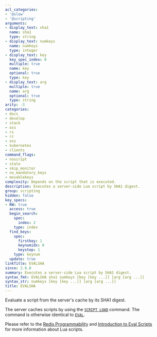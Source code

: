 ```yaml
---
acl_categories:
- '@slow'
- '@scripting'
arguments:
- display_text: sha1
  name: sha1
  type: string
- display_text: numkeys
  name: numkeys
  type: integer
- display_text: key
  key_spec_index: 0
  multiple: true
  name: key
  optional: true
  type: key
- display_text: arg
  multiple: true
  name: arg
  optional: true
  type: string
arity: -3
categories:
- docs
- develop
- stack
- oss
- rs
- rc
- oss
- kubernetes
- clients
command_flags:
- noscript
- stale
- skip_monitor
- no_mandatory_keys
- movablekeys
complexity: Depends on the script that is executed.
description: Executes a server-side Lua script by SHA1 digest.
group: scripting
hidden: false
key_specs:
- RW: true
  access: true
  begin_search:
    spec:
      index: 2
    type: index
  find_keys:
    spec:
      firstkey: 1
      keynumidx: 0
      keystep: 1
    type: keynum
  update: true
linkTitle: EVALSHA
since: 2.6.0
summary: Executes a server-side Lua script by SHA1 digest.
syntax_fmt: EVALSHA sha1 numkeys [key [key ...]] [arg [arg ...]]
syntax_str: numkeys [key [key ...]] [arg [arg ...]]
title: EVALSHA
---
```

Evaluate a script from the server's cache by its SHA1 digest.

The server caches scripts by using the [`SCRIPT LOAD`](/commands/script-load) command.
The command is otherwise identical to [`EVAL`](/commands/eval).

Please refer to the [Redis Programmability](/topics/programmability) and [Introduction to Eval Scripts](/topics/eval-intro) for more information about Lua scripts.
